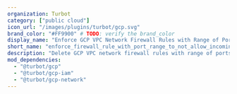 ```yaml
---
organization: Turbot
category: ["public cloud"]
icon_url: "/images/plugins/turbot/gcp.svg"
brand_color: "#FF9900" # TODO: verify the brand_color
display_name: "Enforce GCP VPC Network Firewall Rules with Range of Ports to not allow incoming traffic"
short_name: "enforce_firewall_rule_with_port_range_to_not_allow_incoming_traffic"
description: "Delete GCP VPC network firewall rules with range of ports that are opened to allow incoming traffic."
mod_dependencies:
  - "@turbot/gcp"
  - "@turbot/gcp-iam"
  - "@turbot/gcp-network"
---
```

